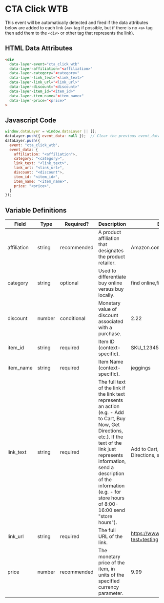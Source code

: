 # CTA Click WTB

This event will be automatically detected and fired if the data attributes below are added to each link (`<a>` tag if possible, but if there is no `<a>` tag then add them to the `<div>` or other tag that represents the link).

## HTML Data Attributes

```html
<div
  data-layer-event="cta_click_wtb"
  data-layer-affiliation="<affiliation>"
  data-layer-category="<category>"
  data-layer-link_text="<link_text>"
  data-layer-link_url="<link_url>"
  data-layer-discount="<discount>"
  data-layer-item_id="<item_id>"
  data-layer-item_name="<item_name>"
  data-layer-price="<price>"
>
```

## Javascript Code

```js
window.dataLayer = window.dataLayer || [];
dataLayer.push({ event_data: null });  // Clear the previous event_data object.
dataLayer.push({
  event: "cta_click_wtb",
  event_data: {
    affiliation: "<affiliation">,
    category: "<category>",
    link_text: "<link_text>",
    link_url: "<link_url>",
    discount: "<discount">,
    item_id: "<item_id>",
    item_name: "<item_name>",
    price: "<price>",
  }
});
```

## Variable Definitions

|Field|Type|Required?|Description|Example|
| --- | --- | --- | --- | --- |
|affiliation|string|recommended|A product affiliation that designates the product retailer.|Amazon.com,Walmart.com,CVS|
|category|string|optional|Used to differentiate buy online versus buy locally.|find online,find locally|
|discount|number|conditional|Monetary value of discount associated with a purchase.|2.22|
|item_id|string|required|Item ID (context-specific).|SKU_12345|
|item_name|string|required|Item Name (context-specific).|jeggings|
|link_text|string|required|The full text of the link if the link text represents an action (e.g. - Add to Cart, Buy Now, Get Directions, etc.). If the text of the link just represents information, send a description of the information (e.g. - for store hours of 8:00-16:00 send "store hours").|Add to Cart, Buy Now, Get Directions, store hours|
|link_url|string|required|The full URL of the link.|https://www.example.com/link?test=testing|
|price|number|recommended|The monetary price of the item, in units of the specified currency parameter.|9.99|